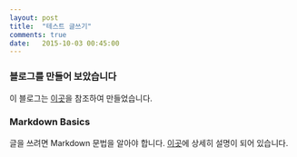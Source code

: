 ```yaml
---
layout: post
title:  "테스트 글쓰기"
comments: true
date:   2015-10-03 00:45:00
---
```


### 블로그를 만들어 보았습니다
이 블로그는 [이곳](http://ilmol.com/2015/01/Jekyll,Git%20%EC%9D%84%20%EB%AA%B0%EB%9D%BC%EB%8F%84%20%EB%AC%B4%EB%A3%8C%20Github%20Pages%20%EC%A6%90%EA%B8%B0%EA%B8%B0.html)을 참조하여 만들었습니다.

### Markdown Basics
글을 쓰려면 Markdown 문법을 알아야 합니다.
[이곳](https://help.github.com/articles/markdown-basics/)에 상세히 설명이 되어 있습니다.
